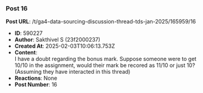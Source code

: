 ### Post 16
**Post URL**: /t/ga4-data-sourcing-discussion-thread-tds-jan-2025/165959/16
- **ID**: 590227
- **Author**: Sakthivel S (23f2000237)
- **Created At**: 2025-02-03T10:06:13.753Z
- **Content**:  
  I have a doubt regarding the bonus mark. Suppose someone were to get 10/10 in the assignment, would their mark be recored as 11/10 or just 10?<br>
(Assuming they have interacted in this thread)
- **Reactions**: None
- **Post Number**: 16

